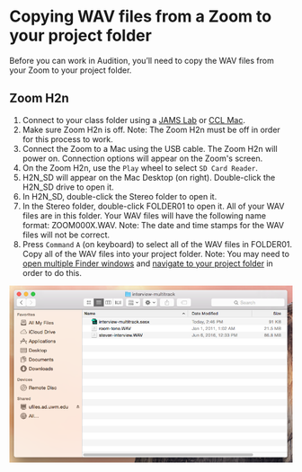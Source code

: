 # Copying WAV files from a Zoom to your project folder

Before you can work in Audition, you’ll need to copy the WAV files from your Zoom to your project folder.

## Zoom H2n

1. Connect to your class folder using a [JAMS Lab](https://jjloomis.gitbooks.io/file-and-folder-management/content/connecting-in-jams-lab.html) or [CCL Mac](https://jjloomis.gitbooks.io/file-and-folder-management/content/connecting-in-ccl.html).
2. Make sure Zoom H2n is off. Note: The Zoom H2n must be off in order for this process to work.
3. Connect the Zoom to a Mac using the USB cable. The Zoom H2n will power on. Connection options will appear on the Zoom's screen.
4. On the Zoom H2n, use the `Play` wheel to select `SD Card Reader`.
5. H2N\_SD will appear on the Mac Desktop \(on right\). Double-click the H2N\_SD drive to open it.
6. In H2N\_SD, double-click the Stereo folder to open it.
7. In the Stereo folder, double-click FOLDER01 to open it. All of your WAV files are in this folder. Your WAV files will have the following name format: ZOOM000X.WAV. Note: The date and time stamps for the WAV files will not be correct.
8. Press `Command` `A` \(on keyboard\) to select all of the WAV files in FOLDER01. Copy all of the WAV files into your project folder. Note: You may need to [open multiple Finder windows](https://jjloomis.gitbooks.io/file-and-folder-management/content/opening-multiple-finder-windows.html) and [navigate to your project folder](https://jjloomis.gitbooks.io/file-and-folder-management/content/navigating-folder-tree.html) in order to do this.

![Renamed WAV files in the project folder.](/assets/copying-wav-files-to-project-folder.png)


